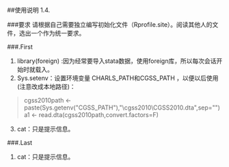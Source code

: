 ##使用说明
1.4.

###要求
请根据自己需要独立编写初始化文件（Rprofile.site）。阅读其他人的文件，选出一个作为统一要求。

###.First
1. library(foreign) :因为经常要导入stata数据，使用foreign库，所以每次会话开始时就载入。
2. Sys.setenv：设置环境变量 CHARLS_PATH和CGSS_PATH ，以便以后使用(注意改成本地路径)：

> cgss2010path <- paste(Sys.getenv("CGSS_PATH"),"\\cgss2010\\CGSS2010.dta",sep="")  
> a1 <- read.dta(cgss2010path,convert.factors=F)

3. cat：只是提示信息。

###.Last
1. cat：只是提示信息。